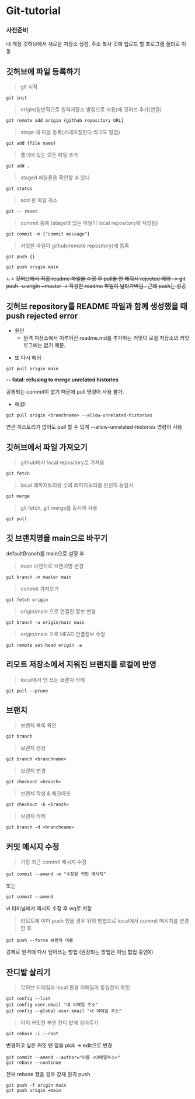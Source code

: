 # Git-tutorial

### 사전준비
내 계정 깃허브에서 새로운 저장소 생성, 주소 복사
깃에 업로드 할 프로그램 폴더로 이동

## 깃허브에 파일 등록하기
> git 시작
```
git init
```

> origin(일반적으로 원격저장소 별칭으로 사용)에 깃허브 추가(연결)
```
git remote add origin {github repository URL}
```

> stage 에 파일 등록(스테이징한다 라고도 말함)
```
git add {file name}
```

> 폴더에 있는 모든 파일 추가
```
git add .
```

> staged 파일들을 확인할 수 있다
```
git status
```

> add 한 파일 취소
```
git -- reset
```

> commit 등록 (stage에 있는 파일이 local repository에 저장됨)
```
git commit -m {"commit message"}
```

> 커밋한 파일이 github(remote repository)에 등록
```
git push {}

git push origin main
```

ㄴ> ~~깃허브에서 직접 readme 파일을 수정 후 pull을 안 해줘서 rejected 에러 -> git push -u origin +master -> 작성한 readme 파일이 날라가버림.. 근데 push는 성공~~

## 깃허브 repository를 README 파일과 함께 생성했을 때 push rejected error
+ 원인
  + 원격 저장소에서 이루어진 readme.md를 추가하는 커밋이 로컬 저장소의 커밋 로그에는 없기 때문.


- 또 다시 에러 
```
git pull origin main
```
**-- fatal: refusing to merge unrelated histories**

공통되는 commit이 없기 때문에 pull 명령어 사용 불가. 

- 해결!
```
git pull origin <branchname> --allow-unrelated-histories
```
연관 히스토리가 없어도 pull 할 수 있게 --allow-unrelated-histories 명령어 사용


## 깃허브에서 파일 가져오기
> github에서 local repository로 가져옴
```
git fetch
```

> local 레파지토리랑 깃의 레파지토리를 완전히 동일시
```
git merge
```

> git fetch, git merge를 동시에 사용
```
git pull
```


## 깃 브랜치명을 main으로 바꾸기
defaultBranch를 main으로 설정 후

> main 브랜치로 브랜치명 변경
```
git branch -m master main
```

> commit 가져오기
```
git fetch origin
```

> origin/main 으로 연결된 정보 변경
```
git branch -u origin/main main
```

> origin/main 으로 HEAD 연결정보 수정
```
git remote set-head origin -a
```

## 리모트 저장소에서 지워진 브랜치를 로컬에 반영
> local에서 안 쓰는 브랜치 삭제
```
git pull --prune
```

## 브랜치
> 브랜치 목록 확인
```
git branch
```

> 브랜치 생성
```
git branch <branchname>
```

> 브랜치 변경
```
git checkout <branch>
```

> 브랜치 작성 & 체크아웃
```
git checkout -b <branch>
```

> 브랜치 삭제
```
git branch -d <branchname>
```

## 커밋 메시지 수정
> 가장 최근 commit 메시지 수정
```
git commit --amend -m "수정할 커밋 메시지"
```
또는
```
git commit --amend
```
vi 터미널에서 메시지 수정 후 wq로 저장
> 리모트에 이미 push 했을 경우
위의 방법으로 local에서 commit 메시지를 변경한 후
```
git push --force 브랜치 이름
```
강제로 원격에 다시 덮어쓰는 방법 (권장되는 방법은 아님 협업 중엔X)

## 잔디밭 살리기
> 깃허브 이메일과 local 환경 이메일이 동일한지 확인
```
git config --list
git config user.email "내 이메일 주소"
git config --global user.email "내 이메일 주소"
```
> 이미 커밋한 부분 잔디 밭에 심어주기
```
git rebase -i --root
```
변경하고 싶은 커밋 맨 앞을 pick -> edit으로 변경
```
git commit --amend --author="이름 <이메일주소>"
git rebase --continue
```
전부 rebase 했을 경우 강제 원격 push
```
git push -f origin main
git push origin +main
```

